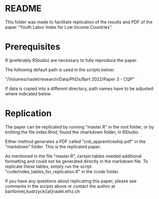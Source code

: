 # README
This folder was made to facilitate replication of the results and PDF of the paper "Youth Labor Index for Low Income Countries".

# Prerequisites
R (preferably RStudio) are necessary to fully reproduce the paper.

The following default path is used in the scripts below: 

"/Volumes/nadel/research/Data/PhDs/Bart 2022/Paper 3 - CQP"

If data is copied into a different directory, path names have to be adjusted where indicated below.

# Replication

The paper can be replicated by running "master.R" in the root folder, or by knitting the file index.Rmd, found the /markdown folder, in RStudio.

Either method generates a PDF called "cnb_apprenticeship.pdf" in the "markdown" folder. This is the replicated paper.

As mentioned in the file "master.R", certain tables needed additional formatting and could not be generated directly in the markdown file. To replicate these tables, simply run the script "code/index_tables_for_replication.R" in the /code folder.

If you have any questions about replicating this paper, please see comments in the scripts above or contact the author at bartlomiej.kudrzycki[at]nadel.ethz.ch
